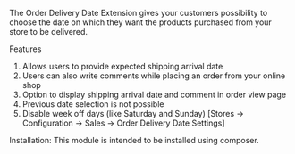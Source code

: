 The Order Delivery Date Extension gives your customers possibility to choose the date on which they want the products purchased from your store to be delivered.

Features

1. Allows users to provide expected shipping arrival date
2. Users can also write comments while placing an order from your online shop
3. Option to display shipping arrival date and comment in order view page
4. Previous date selection is not possible
5. Disable week off days (like Saturday and Sunday) [Stores -> Configuration -> Sales -> Order Delivery Date Settings]


Installation:
This module is intended to be installed using composer.
